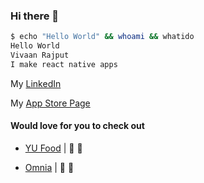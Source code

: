 ### Hi there 👋

<!--
**vivaanxr/vivaanxr** is a ✨ _special_ ✨ repository because its `README.md` (this file) appears on your GitHub profile.

Here are some ideas to get you started:

- 🔭 I’m currently working on ...
- 🌱 I’m currently learning ...
- 👯 I’m looking to collaborate on ...
- 🤔 I’m looking for help with ...
- 💬 Ask me about ...
- 📫 How to reach me: ...
- 😄 Pronouns: ...
- ⚡ Fun fact: ...
-->

```bash
$ echo "Hello World" && whoami && whatido
Hello World
Vivaan Rajput
I make react native apps
```



 My  [LinkedIn](https://www.linkedin.com/in/vivaan-rajput-39882418a/)
 
 My [App Store Page](https://apps.apple.com/us/developer/vivaan-rajput/id1547692927)
 
 

#### Would love for you to check out
- [YU Food](https://apps.apple.com/us/app/yu-food-yorku/id1547692715) | 📲 
- [Omnia](https://github.com/vivaanxr/Omnia) | 📲 
  
  </details>
</details>






